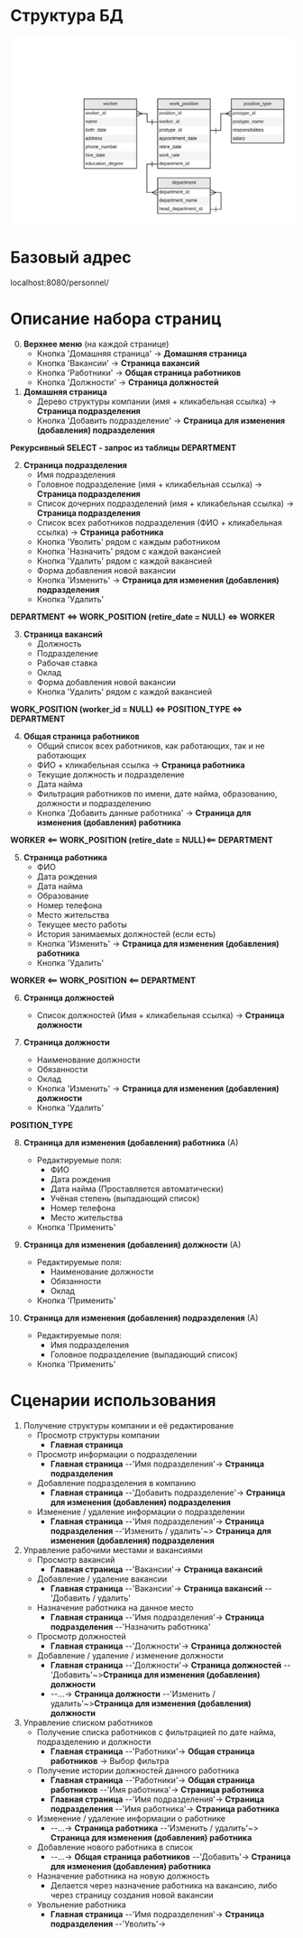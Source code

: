 # Структура БД

![Структура БД](personnel.png)

# Базовый адрес

localhost:8080/personnel/

# Описание набора страниц
0. **Верхнее меню** (на каждой странице)
    * Кнопка 'Домашняя страница' -> **Домашняя страница**
    * Кнопка 'Вакансии' -> **Страница вакансий**
    * Кнопка 'Работники' -> **Общая страница работников**
    * Кнопка 'Должности' -> **Страница должностей**
1. **Домашняя страница**
    * Дерево структуры компании (имя + кликабельная ссылка) -> **Страница подразделения**
    * Кнопка 'Добавить подразделение' -> **Cтраница для изменения (добавления) подразделения**

**Рекурсивный SELECT - запрос из таблицы DEPARTMENT**

2. **Страница подразделения**
    * Имя подразделения
    * Головное подразделение (имя + кликабельная ссылка) -> **Страница подразделения**
    * Список дочерних подразделений (имя + кликабельная ссылка) -> **Страница подразделения**
    * Список всех работников подразделения (ФИО + кликабельная ссылка) -> **Страница работника**
    * Кнопка 'Уволить' рядом с каждым работником
    * Кнопка 'Назначить' рядом с каждой вакансией
    * Кнопка 'Удалить' рядом с каждой вакансией
    * Форма добавления новой вакансии
    * Кнопка 'Изменить' -> **Cтраница для изменения (добавления) подразделения**
    * Кнопка 'Удалить'

**DEPARTMENT <=> WORK_POSITION (retire_date = NULL) <=> WORKER**

3. **Страница вакансий**
    * Должность
    * Подразделение
    * Рабочая ставка
    * Оклад
    * Форма добавления новой вакансии
    * Кнопка 'Удалить' рядом с каждой вакансией

**WORK_POSITION (worker_id = NULL) <=> POSITION_TYPE <=> DEPARTMENT**

4. **Общая страница работников**
    * Общий список всех работников, как работающих, так и не работающих
    * ФИО + кликабельная ссылка -> **Страница работника**
    * Текущие должность и подразделение
    * Дата найма
    * Фильтрация работников по имени, дате найма, образованию, должности и подразделению
    * Кнопка 'Добавить данные работника' -> **Страница для изменения (добавления) работника**

**WORKER <== WORK_POSITION (retire_date = NULL)<== DEPARTMENT**

5. **Страница работника**
    * ФИО
    * Дата рождения
    * Дата найма
    * Образование
    * Номер телефона
    * Место жительства
    * Текущее место работы
    * История занимаемых должностей (если есть)
    * Кнопка 'Изменить' -> **Страница для изменения (добавления) работника**
    * Кнопка 'Удалить'

**WORKER <== WORK_POSITION <== DEPARTMENT**

6. **Страница должностей**
    * Список должностей (Имя + кликабельная ссылка) -> **Страница должности**
    
7. **Страница должности**
    * Наименование должности
    * Обязанности
    * Оклад
    * Кнопка 'Изменить' -> **Cтраница для изменения (добавления) должности**
    * Кнопка 'Удалить'

**POSITION_TYPE**

8. **Страница для изменения (добавления) работника** (А)
    * Редактируемые поля:
        * ФИО
        * Дата рождения
        * Дата найма (Проставляется автоматически)
        * Учёная степень (выпадающий список)
        * Номер телефона
        * Место жительства
    * Кнопка 'Применить'

9. **Cтраница для изменения (добавления) должности** (А)
    * Редактируемые поля:
        * Наименование должности
        * Обязанности
        * Оклад
    * Кнопка 'Применить'

10. **Cтраница для изменения (добавления) подразделения** (А)
    * Редактируемые поля:
        * Имя подразделения
        * Головное подразделение (выпадающий список)
    * Кнопка 'Применить'

# Сценарии использования

1. Получение структуры компании и её редактирование
    * Просмотр структуры компании
        * **Главная страница**
    * Просмотр информации о подразделении
        * **Главная страница** --'Имя подразделения'-> **Страница подразделения**
    * Добавление подразделения в компанию
        * **Главная страница** --'Добавить подразделение'-> **Cтраница для изменения (добавления) подразделения**
    * Изменение / удаление информации о подразделении
        * **Главная страница** --'Имя подразделения'-> **Страница подразделения** --'Изменить / удалить'~> **Cтраница для изменения (добавления) подразделения**
2. Управление рабочими местами и вакансиями
    * Просмотр вакансий
        * **Главная страница** --'Вакансии'-> **Страница вакансий**
    * Добавление / удаление вакансии
        * **Главная страница** --'Вакансии'-> **Страница вакансий** --'Добавить / удалить'
    * Назначение работника на данное место
        * **Главная страница** --'Имя подразделения'-> **Страница подразделения** --'Назначить работника'
    * Просмотр должностей
        * **Главная страница** --'Должности'-> **Страница должностей**
    * Добавление / удаление / изменение должности
        * **Главная страница** --'Должности'-> **Страница должностей** --'Добавить'~>**Cтраница для изменения (добавления) должности**
        * --...-> **Страница должности** --'Изменить / удалить'~>**Cтраница для изменения (добавления) должности**
3. Управление списком работников
    * Получение списка работников с фильтрацией по дате найма, подразделению и должности
        * **Главная страница** --'Работники'-> **Общая страница работников** -> Выбор фильтра
    * Получение истории должностей данного работника
        * **Главная страница** --'Работники'-> **Общая страница работников** --'Имя работника'-> **Страница работника**
        * **Главная страница** --'Имя подразделения'-> **Страница подразделения** --'Имя работника'-> **Страница работника**
    * Изменение / удаление информации о работнике
        * --...-> **Страница работника** --'Изменить / удалить'~> **Страница для изменения (добавления) работника**
    * Добавление нового работника в список
        * --...-> **Общая страница работников** --'Добавить'-> **Страница для изменения (добавления) работника**
    * Назначение работника на новую должность
        * Делается через назначение работника на вакансию, либо через страницу создания новой вакансии
    * Увольнение работника
        * **Главная страница** --'Имя подразделения'-> **Страница подразделения** --'Уволить'->

